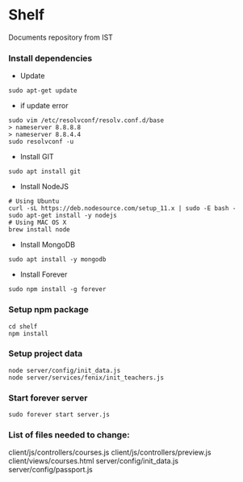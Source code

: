 # Shelf
Documents repository from IST

### Install dependencies
* Update
```
sudo apt-get update
```
 * if update error
```
sudo vim /etc/resolvconf/resolv.conf.d/base
> nameserver 8.8.8.8
> nameserver 8.8.4.4
sudo resolvconf -u    
```
* Install GIT
```
sudo apt install git
```
* Install NodeJS
```
# Using Ubuntu
curl -sL https://deb.nodesource.com/setup_11.x | sudo -E bash -
sudo apt-get install -y nodejs
# Using MAC OS X
brew install node
```
* Install MongoDB
```
sudo apt install -y mongodb
```
* Install Forever
```
sudo npm install -g forever
```

### Setup npm package
```
cd shelf
npm install
```

### Setup project data
```
node server/config/init_data.js
node server/services/fenix/init_teachers.js
```

### Start forever server
```
sudo forever start server.js
```

### List of files needed to change:

client/js/controllers/courses.js
client/js/controllers/preview.js
client/views/courses.html
server/config/init_data.js
server/config/passport.js
